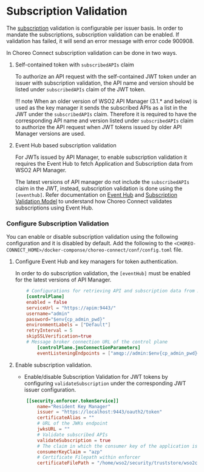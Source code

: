 # Subscription Validation

The [subscription]({{base_path}}/consume/manage-subscription/subscribe-to-an-api) validation is configurable per issuer basis. In order to mandate the subscriptions, subscription validation can be enabled.
If validation has failed, it will send an error message with error code 900908.

In Choreo Connect subscription validation can be done in two ways.

1. Self-contained token with `subscribedAPIs` claim
    
    To authorize an API request with the self-contained JWT token under an issuer with subscription validation, the API name and version should be listed under `subscribedAPIs` claim of the JWT token.
    
    !!! note
        When an older version of WSO2 API Manager (3.1.* and below) is used as the key manager it sends the subscribed APIs as a list in the JWT under the `subscribedAPIs` claim. Therefore it is required to have the corresponding API name and version listed under `subscribedAPIs` claim to authorize the API request when JWT tokens issued by older API Manager versions are used. 

2. Event Hub based subscription validation

    For JWTs issued by API Manager, to enable subscription validation it requires the Event Hub to fetch Application and Subscription data from WSO2 API Manager.

    The latest versions of API manager do not include the `subscribedAPIs` claim in the JWT, instead, subscription validation is done using the `[eventhub]`. Refer documentation on [Event Hub]({{base_path}}/deploy-and-publish/deploy-on-gateway/choreo-connect/concepts/event-hub) and [Subscription Validation Model]({{base_path}}/deploy-and-publish/deploy-on-gateway/choreo-connect/concepts/subscription-validation) to understand how Choreo Connect validates subscriptions using Event Hub.

### Configure Subscription Validation

You can enable or disable subscription validation using the following configuration and it is disabled by default. Add the following to the `<CHOREO-CONNECT_HOME>/docker-componse/choreo-connect/conf/config.toml` file.

1. Configure Event Hub and key managers for token authentication.

    In order to do subscription validation, the `[eventHub]` must be enabled for the latest versions of API Manager. 

    ```toml
        # Configurations for retrieving API and subscription data from API Manager.
        [controlPlane]
        enabled = false
        serviceUrl = "https://apim:9443/"
        username="admin"
        password="$env{cp_admin_pwd}"
        environmentLabels = ["Default"]
        retryInterval = 5
        skipSSLVerification=true
        # Message broker connection URL of the control plane
            [controlPlane.jmsConnectionParameters]
            eventListeningEndpoints = ["amqp://admin:$env{cp_admin_pwd}@apim:5672?retries='10'&connectdelay='30'"]
    ```

2. Enable subscription validation.

    - Enable/disable Subscription Validation for JWT tokens by configuring `validateSubscription` under the corresponding JWT issuer configuration.

    ```toml 
        [[security.enforcer.tokenService]]
            name="Resident Key Manager"
            issuer = "https://localhost:9443/oauth2/token"
            certificateAlias = ""
            # URL of the JWKs endpoint
            jwksURL = ""
            # Validate subscribed APIs
            validateSubscription = true
            # The claim in which the consumer key of the application is coming
            consumerKeyClaim = "azp"
            # Certificate Filepath within enforcer
            certificateFilePath = "/home/wso2/security/truststore/wso2carbon.pem"
    ```
